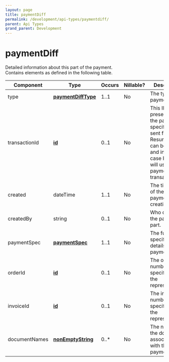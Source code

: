 ```yaml
---
layout: page
title: paymentDiff
permalink: /development/api-types/paymentdiff/
parent: Api Types
grand_parent: Development
---
```




# paymentDiff 
Detailed information about this part of the payment.  
Contains elements as defined in the following table.

| Component     | Type                                                                   | Occurs | Nillable? | Description                                                                                                                                                           |
|---------------|------------------------------------------------------------------------|--------|-----------|-----------------------------------------------------------------------------------------------------------------------------------------------------------------------|
| type          | **[paymentDiffType](/development/api-types/paymentdifftype/)**                                 | 1..1   | No        | The type of payment part.                                                                                                                                             |
| transactionId | **[id](/development/api-types/simple-types/)**                                              | 0..1   | No        | This ID will be presented on the payment specifications sent from Resurs Bank. It can be left out, and in that case Resurs will use the payment ID as transaction ID. |
| created       | dateTime | 1..1   | No        | The timestamp of the payment part creation.                                                                                                                           |
| createdBy     | string                                                                 | 0..1   | No        | Who created the payment part.                                                                                                                                         |
| paymentSpec   | **[paymentSpec](/development/api-types/paymentspec/)**                                         | 1..1   | No        | The full specification details of the payment part.                                                                                                                   |
| orderId       | **[id](/development/api-types/simple-types/)**                                              | 0..1   | No        | The order number as specified by the representative.                                                                                                                  |
| invoiceId     | **[id](/development/api-types/simple-types/)**                                              | 0..1   | No        | The invoice number as specified by the representative.                                                                                                                |
| documentNames | **[nonEmptyString](/development/api-types/simple-types/)**                                  | 0..\*  | No        | The names of the documents associated with this payment part.                                                                                                         |


